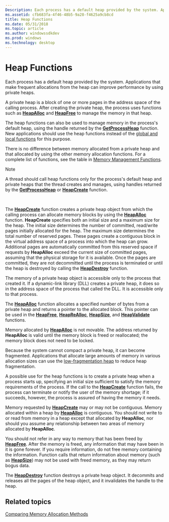 ```yaml
---
Description: Each process has a default heap provided by the system. Applications that make frequent allocations from the heap can improve performance by using private heaps.
ms.assetid: cfb683fa-4f46-48b5-9a28-f4625a9cb8cd
title: Heap Functions
ms.date: 05/31/2018
ms.topic: article
ms.author: windowssdkdev
ms.prod: windows
ms.technology: desktop
---
```


# Heap Functions

Each process has a default heap provided by the system. Applications that make frequent allocations from the heap can improve performance by using private heaps.

A private heap is a block of one or more pages in the address space of the calling process. After creating the private heap, the process uses functions such as [**HeapAlloc**](/windows/win32/HeapApi/nf-heapapi-heapalloc?branch=master) and [**HeapFree**](/windows/win32/HeapApi/nf-heapapi-heapfree?branch=master) to manage the memory in that heap.

The heap functions can also be used to manage memory in the process's default heap, using the handle returned by the [**GetProcessHeap**](/windows/win32/HeapApi/nf-heapapi-getprocessheap?branch=master) function. New applications should use the heap functions instead of the [global and local functions](global-and-local-functions.md) for this purpose.

There is no difference between memory allocated from a private heap and that allocated by using the other memory allocation functions. For a complete list of functions, see the table in [Memory Management Functions](memory-management-functions.md).

> [!Note]  
> A thread should call heap functions only for the process's default heap and private heaps that the thread creates and manages, using handles returned by the [**GetProcessHeap**](/windows/win32/HeapApi/nf-heapapi-getprocessheap?branch=master) or [**HeapCreate**](/windows/win32/HeapApi/nf-heapapi-heapcreate?branch=master) function.

 

The [**HeapCreate**](/windows/win32/HeapApi/nf-heapapi-heapcreate?branch=master) function creates a private heap object from which the calling process can allocate memory blocks by using the [**HeapAlloc**](/windows/win32/HeapApi/nf-heapapi-heapalloc?branch=master) function. **HeapCreate** specifies both an initial size and a maximum size for the heap. The initial size determines the number of committed, read/write pages initially allocated for the heap. The maximum size determines the total number of reserved pages. These pages create a contiguous block in the virtual address space of a process into which the heap can grow. Additional pages are automatically committed from this reserved space if requests by **HeapAlloc** exceed the current size of committed pages, assuming that the physical storage for it is available. Once the pages are committed, they are not decommitted until the process is terminated or until the heap is destroyed by calling the [**HeapDestroy**](/windows/win32/HeapApi/nf-heapapi-heapdestroy?branch=master) function.

The memory of a private heap object is accessible only to the process that created it. If a dynamic-link library (DLL) creates a private heap, it does so in the address space of the process that called the DLL. It is accessible only to that process.

The [**HeapAlloc**](/windows/win32/HeapApi/nf-heapapi-heapalloc?branch=master) function allocates a specified number of bytes from a private heap and returns a pointer to the allocated block. This pointer can be used in the [**HeapFree**](/windows/win32/HeapApi/nf-heapapi-heapfree?branch=master), [**HeapReAlloc**](/windows/win32/HeapApi/nf-heapapi-heaprealloc?branch=master), [**HeapSize**](/windows/win32/HeapApi/nf-heapapi-heapsize?branch=master), and [**HeapValidate**](/windows/win32/HeapApi/nf-heapapi-heapvalidate?branch=master) functions.

Memory allocated by [**HeapAlloc**](/windows/win32/HeapApi/nf-heapapi-heapalloc?branch=master) is not movable. The address returned by **HeapAlloc** is valid until the memory block is freed or reallocated; the memory block does not need to be locked.

Because the system cannot compact a private heap, it can become fragmented. Applications that allocate large amounts of memory in various allocation sizes can use the [low-fragmentation heap](low-fragmentation-heap.md) to reduce heap fragmentation.

A possible use for the heap functions is to create a private heap when a process starts up, specifying an initial size sufficient to satisfy the memory requirements of the process. If the call to the [**HeapCreate**](/windows/win32/HeapApi/nf-heapapi-heapcreate?branch=master) function fails, the process can terminate or notify the user of the memory shortage; if it succeeds, however, the process is assured of having the memory it needs.

Memory requested by [**HeapCreate**](/windows/win32/HeapApi/nf-heapapi-heapcreate?branch=master) may or may not be contiguous. Memory allocated within a heap by [**HeapAlloc**](/windows/win32/HeapApi/nf-heapapi-heapalloc?branch=master) is contiguous. You should not write to or read from memory in a heap except that allocated by **HeapAlloc**, nor should you assume any relationship between two areas of memory allocated by **HeapAlloc**.

You should not refer in any way to memory that has been freed by [**HeapFree**](/windows/win32/HeapApi/nf-heapapi-heapfree?branch=master). After the memory is freed, any information that may have been in it is gone forever. If you require information, do not free memory containing the information. Function calls that return information about memory (such as [**HeapSize**](/windows/win32/HeapApi/nf-heapapi-heapsize?branch=master)) may not be used with freed memory, as they may return bogus data.

The [**HeapDestroy**](/windows/win32/HeapApi/nf-heapapi-heapdestroy?branch=master) function destroys a private heap object. It decommits and releases all the pages of the heap object, and it invalidates the handle to the heap.

## Related topics

<dl> <dt>

[Comparing Memory Allocation Methods](comparing-memory-allocation-methods.md)
</dt> </dl>

 

 



